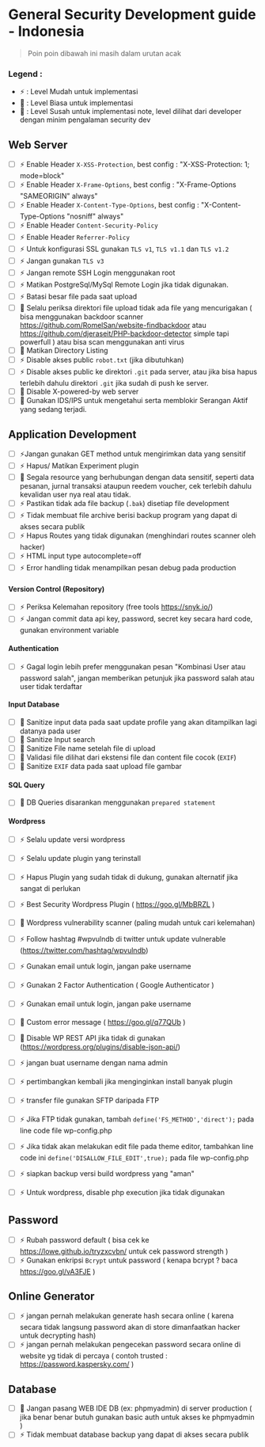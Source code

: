 # General Security Development guide - Indonesia

> Poin poin dibawah ini masih dalam urutan acak

### Legend :
- :zap: : Level Mudah untuk implementasi 
- :ocean: : Level Biasa untuk implementasi 
- :pray: : Level Susah untuk implementasi
note, level dilihat dari developer dengan minim pengalaman security dev

## Web Server

- [ ] :zap: Enable Header `X-XSS-Protection`, best config : "X-XSS-Protection: 1; mode=block"
- [ ] :zap: Enable Header `X-Frame-Options`, best config : "X-Frame-Options "SAMEORIGIN" always"
- [ ] :zap: Enable Header `X-Content-Type-Options`, best config : "X-Content-Type-Options "nosniff" always"
- [ ] :zap: Enable Header `Content-Security-Policy`
- [ ] :zap: Enable Header `Referrer-Policy`
- [ ] :zap: Untuk konfigurasi SSL gunakan `TLS v1`, `TLS v1.1` dan `TLS v1.2`
- [ ] :zap: Jangan gunakan `TLS v3`
- [ ] :zap: Jangan remote SSH Login menggunakan root
- [ ] :zap: Matikan PostgreSql/MySql Remote Login jika tidak digunakan.
- [ ] :zap: Batasi besar file pada saat upload
- [ ] :ocean: Selalu periksa direktori file upload tidak ada file yang mencurigakan ( bisa menggunakan backdoor scanner https://github.com/RomelSan/website-findbackdoor atau https://github.com/djeraseit/PHP-backdoor-detector simple tapi powerfull ) atau bisa scan menggunakan anti virus
- [ ] :ocean: Matikan Directory Listing
- [ ] :zap: Disable akses public `robot.txt` (jika dibutuhkan)
- [ ] :zap: Disable akses public ke direktori `.git` pada server, atau jika bisa hapus terlebih dahulu direktori `.git` jika sudah di push ke server.
- [ ] :pray: Disable X-powered-by web server
- [ ] :pray: Gunakan IDS/IPS untuk mengetahui serta memblokir Serangan Aktif yang sedang terjadi.

## Application Development

- [ ] :zap:Jangan gunakan GET method untuk mengirimkan data yang sensitif
- [ ] :zap: Hapus/ Matikan Experiment plugin
- [ ] :ocean: Segala resource yang berhubungan dengan data sensitif, seperti data pesanan, jurnal transaksi ataupun reedem voucher, cek terlebih dahulu kevalidan user nya real atau tidak. 
- [ ] :zap: Pastikan tidak ada file backup (`.bak`) disetiap file development
- [ ] :zap: Tidak membuat file archive berisi backup program yang dapat di akses secara publik
- [ ] :zap: Hapus Routes yang tidak digunakan (menghindari routes scanner oleh hacker)
- [ ] :zap: HTML input type autocomplete=off
- [ ] :zap: Error handling tidak menampilkan pesan debug pada production

#### Version Control (Repository)

- [ ] :zap: Periksa Kelemahan repository (free tools https://snyk.io/)
- [ ] :zap: Jangan commit data api key, password, secret key secara hard code, gunakan environment variable

#### Authentication

- [ ] :zap: Gagal login lebih prefer menggunakan pesan "Kombinasi User atau password salah", jangan memberikan petunjuk jika password salah atau user tidak terdaftar

#### Input Database

- [ ] :ocean: Sanitize input data pada saat update profile yang akan ditampilkan lagi datanya pada user
- [ ] :ocean: Sanitize Input search
- [ ] :ocean: Sanitize File name setelah file di upload
- [ ] :ocean: Validasi file dilihat dari ekstensi file dan content file cocok (`EXIF`)
- [ ] :pray: Sanitize `EXIF` data pada saat upload file gambar

#### SQL Query

- [ ] :ocean: DB Queries disarankan menggunakan `prepared statement`

#### Wordpress 

- [ ] :zap: Selalu update versi wordpress
- [ ] :zap: Selalu update plugin yang terinstall
- [ ] :zap: Hapus Plugin yang sudah tidak di dukung, gunakan alternatif jika sangat di perlukan
- [ ] :zap: Best Security Wordpress Plugin ( https://goo.gl/MbBRZL )
- [ ] :ocean: Wordpress vulnerability scanner (paling mudah untuk cari kelemahan)
- [ ] :zap: Follow hashtag #wpvulndb di twitter untuk update vulnerable (https://twitter.com/hashtag/wpvulndb)
- [ ] :zap: Gunakan email untuk login, jangan pake username
- [ ] :zap: Gunakan 2 Factor Authentication ( Google Authenticator )
- [ ] :zap: Gunakan email untuk login, jangan pake username
- [ ] :ocean: Custom error message ( https://goo.gl/q77QUb )
- [ ] :ocean: Disable WP REST API jika tidak di gunakan (https://wordpress.org/plugins/disable-json-api/)
- [ ] :zap: jangan buat username dengan nama admin
- [ ] :zap: pertimbangkan kembali jika menginginkan install banyak plugin
- [ ] :zap: transfer file gunakan SFTP daripada FTP
- [ ] :zap: Jika FTP tidak gunakan, tambah `define('FS_METHOD','direct');` pada line code file wp-config.php
- [ ] :zap: Jika tidak akan melakukan edit file pada theme editor, tambahkan line code ini `define('DISALLOW_FILE_EDIT',true);` pada file wp-config.php
- [ ] :zap: siapkan backup versi build wordpress yang "aman"
- [ ] :zap: Untuk wordpress, disable php execution jika tidak digunakan


## Password

- [ ] :zap: Rubah password default ( bisa cek ke https://lowe.github.io/tryzxcvbn/ untuk cek password strength )
- [ ] :zap: Gunakan enkripsi `Bcrypt` untuk password ( kenapa bcrypt ? baca https://goo.gl/vA3FJE )

## Online Generator

- [ ] :zap: jangan pernah melakukan generate hash secara online ( karena secara tidak langsung password akan di store dimanfaatkan hacker untuk decrypting hash)
- [ ] :zap: jangan pernah melakukan pengecekan password secara online di website yg tidak di percaya ( contoh trusted : https://password.kaspersky.com/ )

## Database

- [ ] :ocean: Jangan pasang WEB IDE DB (ex: phpmyadmin) di server production ( jika benar benar butuh gunakan basic auth untuk akses ke phpmyadmin )
- [ ] :zap: Tidak membuat database backup yang dapat di akses secara publik
